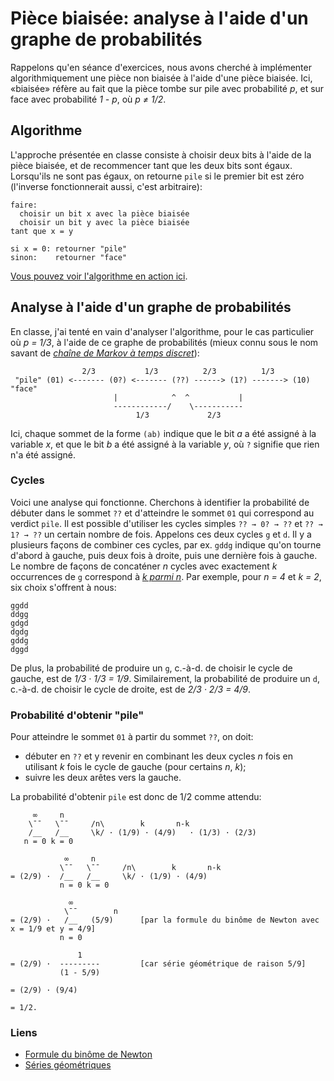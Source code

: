
# Pièce biaisée: analyse à l'aide d'un graphe de probabilités

Rappelons qu'en séance d'exercices, nous avons cherché à implémenter
algorithmiquement une pièce non biaisée à l'aide d'une pièce biaisée.
Ici, «biaisée» réfère au fait que la pièce tombe sur pile avec
probabilité _p_, et sur face avec probabilité _1 - p_, où _p ≠ 1/2_.

## Algorithme

L'approche présentée en classe consiste à choisir deux bits à l'aide
de la pièce biaisée, et de recommencer tant que les deux bits sont
égaux. Lorsqu'ils ne sont pas égaux, on retourne ```pile``` si le
premier bit est zéro (l'inverse fonctionnerait aussi, c'est
arbitraire):

```
faire:
  choisir un bit x avec la pièce biaisée
  choisir un bit y avec la pièce biaisée
tant que x = y

si x = 0: retourner "pile"
sinon:    retourner "face"
```

[Vous pouvez voir l'algorithme en action ici](https://www.youtube.com/watch?v=5DN7es3JqHs).

## Analyse à l'aide d'un graphe de probabilités

En classe, j'ai tenté en vain d'analyser l'algorithme, pour le cas
particulier où _p = 1/3_, à l'aide de ce graphe de probabilités (mieux
connu sous le nom savant de _[chaîne de Markov à temps
discret](https://fr.wikipedia.org/wiki/Cha%C3%AEne_de_Markov)_):

```
                2/3           1/3          2/3          1/3
 "pile" (01) <------- (0?) <------- (??) ------> (1?) -------> (10) "face"
                       |            ^  ^           |
                       ------------/    \-----------
                            1/3             2/3
```

Ici, chaque sommet de la forme ```(ab)``` indique que le bit _a_ a été
assigné à la variable _x_, et que le bit _b_ a été assigné à la
variable _y_, où ```?``` signifie que rien n'a été assigné.

### Cycles

Voici une analyse qui fonctionne. Cherchons à identifier la
probabilité de débuter dans le sommet ```??``` et d'atteindre le
sommet ```01``` qui correspond au verdict ```pile```. Il est possible
d'utiliser les cycles simples ```?? → 0? → ??``` et ```?? → 1? → ??```
un certain nombre de fois. Appelons ces deux cycles ```g``` et
```d```. Il y a plusieurs façons de combiner ces cycles, par
ex. ```gddg``` indique qu'on tourne d'abord à gauche, puis deux fois à
droite, puis une dernière fois à gauche. Le nombre de façons de concaténer
_n_ cycles avec exactement _k_ occurrences de ```g``` correspond à [_k
parmi n_](https://fr.wikipedia.org/wiki/Coefficient_binomial). Par
exemple, pour _n = 4_ et _k = 2_, six choix s'offrent à nous:

```
ggdd
ddgg
gdgd
dgdg
gddg
dggd
```

De plus, la probabilité de produire un ```g```, c.-à-d. de choisir le
cycle de gauche, est de _1/3 · 1/3 = 1/9_. Similairement, la
probabilité de produire un ```d```, c.-à-d. de choisir le cycle de
droite, est de _2/3 · 2/3 = 4/9_.

### Probabilité d'obtenir "pile"

Pour atteindre le sommet ```01``` à partir du sommet ```??```, on doit:

* débuter en ```??``` et y revenir en combinant les deux cycles _n_
  fois en utilisant _k_ fois le cycle de gauche (pour certains _n_,
  _k_);
* suivre les deux arêtes vers la gauche.

La probabilité d'obtenir ```pile``` est donc de 1/2 comme attendu:

```
     ∞     n
    \¯¯   \¯¯     /n\        k       n-k
    /__   /__     \k/ · (1/9) · (4/9)   · (1/3) · (2/3)
   n = 0 k = 0

            ∞     n
           \¯¯   \¯¯     /n\        k       n-k
= (2/9) ·  /__   /__     \k/ · (1/9) · (4/9)
           n = 0 k = 0

             ∞  
            \¯¯        n
= (2/9) ·   /__   (5/9)      [par la formule du binôme de Newton avec x = 1/9 et y = 4/9]
           n = 0

               1  
= (2/9) ·  ---------         [car série géométrique de raison 5/9]
           (1 - 5/9)

= (2/9) · (9/4)

= 1/2.
```

### Liens

- [Formule du binôme de Newton](https://fr.wikipedia.org/wiki/Formule_du_binôme_de_Newton)
- [Séries géométriques](https://fr.wikipedia.org/wiki/S%C3%A9rie_g%C3%A9om%C3%A9trique)
